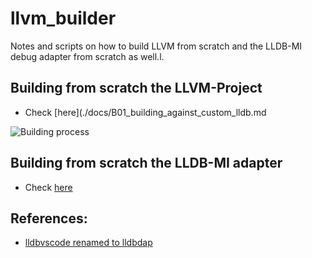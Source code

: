 # llvm_builder

Notes and scripts on how to build LLVM from scratch and the LLDB-MI debug
adapter from scratch as well.l.

## Building from scratch the LLVM-Project

- Check [here](./docs/B01_building_against_custom_lldb.md

![Building process](./assets/V01.gif)

## Building from scratch the LLDB-MI adapter

- Check [here](./docs/B02_buidling-against_lldb-mi.md)

## References:

- [lldbvscode renamed to lldbdap](https://www.reddit.com/r/LLVM/comments/17s5ywl/lldbvscode_renamed_to_lldbdap_in_llvmproject/)
